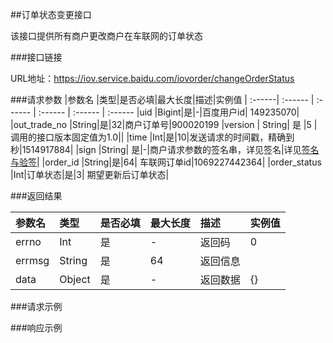 ##订单状态变更接口

该接口提供所有商户更改商户在车联网的订单状态

###接口链接

URL地址：https://iov.service.baidu.com/iovorder/changeOrderStatus

###请求参数
 |参数名 |类型|是否必填|最大长度|描述|实例值
| :------| :------ | :------ | :------ | :------ | :------ 
 |uid |Bigint|是|-|百度用户id| 149235070|
 |out_trade_no |String|是|32|商户订单号|900020199
 |version | String| 是 |5 |调用的接口版本固定值为1.0||
 |time |Int|是|10|发送请求的时间戳，精确到秒|1514917884|
|sign |String| 是|-|商户请求参数的签名串，详见签名|详见[签名与验签](/jie-kou-gui-ze/qian-ming.md)|
|order_id |String|是|64| 车联网订单id|1069227442364|
 |order_status |Int|订单状态|是|3| 期望更新后订单状态|

###返回结果

|参数名 |类型|是否必填|最大长度|描述|实例值
| :------| :------ | :------ | :------ | :------ | :------
 |errno|Int|是|-|返回码|0|
 |errmsg|String|是|64|返回信息|| 
 |data |Object |是|-|返回数据|{}|

###请求示例

###响应示例



